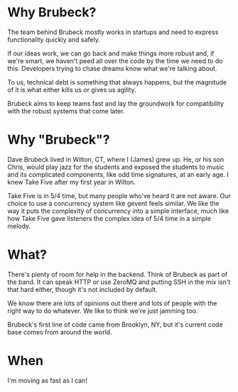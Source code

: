 # Why Brubeck?

The team behind Brubeck mostly works in startups and need to express functionality quickly and safely.

If our ideas work, we can go back and make things more robust and, if we're smart, we haven't peed all over the code by the time we need to do this.  Developers trying to chase dreams know what we're talking about.

To us, technical debt is something that always happens, but the magnitude of it is what either kills us or gives us agility.

Brubeck aims to keep teams fast and lay the groundwork for compatibility with the robust systems that come later.


# Why "Brubeck"?

Dave Brubeck lived in Wilton, CT, where I (James) grew up.  He, or his son Chris, would play jazz for the students and exposed the students to music and its complicated components, like odd time signatures, at an early age.  I knew Take Five after my first year in Wilton.

Take Five is in 5/4 time, but many people who've heard it are not aware.  Our choice to use a concurrency system like gevent feels similar.  We like the way it puts the complexity of concurrency into a simple interface, much like how Take Five gave listeners the complex idea of 5/4 time in a simple melody.


# What?

There's plenty of room for help in the backend.  Think of Brubeck as part of the band.  It can speak HTTP or use ZeroMQ and putting SSH in the mix isn't that hard either, though it's not included by default.

We know there are lots of opinions out there and lots of people with the right way to do whatever.  We like to think we're just jamming too.

Brubeck's first line of code came from Brooklyn, NY, but it's current code base comes from around the world.


# When

I'm moving as fast as I can!
